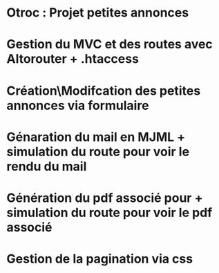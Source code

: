 # Otroc : Projet petites annonces
# Gestion du MVC et des routes avec Altorouter + .htaccess
# Création\Modifcation des petites annonces via formulaire
# Génaration du mail en MJML + simulation du route pour voir le rendu du mail
# Génération du pdf associé pour + simulation du route pour voir le pdf associé
# Gestion de la pagination  via css
